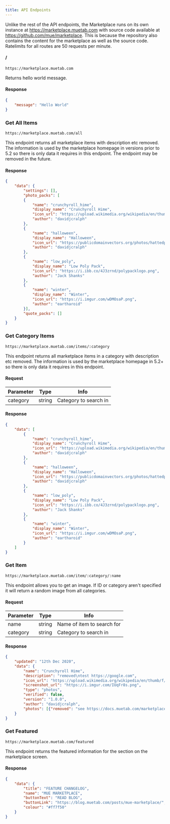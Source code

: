 ```yaml
---
title: API Endpoints
---
```


Unlike the rest of the API endpoints, the Marketplace runs on its own instance at https://marketplace.muetab.com with source code available at https://github.com/mue/marketplace. This is because the repository also contains the content for the marketplace as well as the source code. Ratelimits for all routes are 50 requests per minute.

#### /
```https://marketplace.muetab.com```

Returns hello world message.
#### Response
```json
{
    "message": "Hello World"
}
```

### Get All Items
```https://marketplace.muetab.com/all```

This endpoint returns all marketplace items with description etc removed. The information is used by the marketplace homepage in versions prior to 5.2 so there is only data it requires in this endpoint. The endpoint may be removed in the future.
#### Response
```json
{
    "data": {
        "settings": [],
        "photo_packs": [
        {
            "name": "crunchyroll_hime",
            "display_name": "Crunchyroll Hime",
            "icon_url": "https://upload.wikimedia.org/wikipedia/en/thumb/f/f6/Crunchyroll_Logo.svg/1200px-Crunchyroll_Logo.svg.png",
            "author": "davidjcralph"
        },
        {
            "name": "halloween",
            "display_name": "Halloween",
            "icon_url": "https://publicdomainvectors.org/photos/hattedpumpkin-tkuczamix.png",
            "author": "davidjcralph"
        },
        {
            "name": "low_poly",
            "display_name": "Low Poly Pack",
            "icon_url": "https://i.ibb.co/4J3zrnd/polypacklogo.png",
            "author": "Jack Shanks"
        },
        {
            "name": "winter",
            "display_name": "Winter",
            "icon_url": "https://i.imgur.com/wDMOsaP.png",
            "author": "eartharoid"
        }],
        "quote_packs": []
    }
}
```

### Get Category Items
```https://marketplace.muetab.com/items/:category```

This endpoint returns all marketplace items in a category with description etc removed. The information is used by the marketplace homepage in 5.2+ so there is only data it requires in this endpoint.
#### Request
Parameter | Type | Info
--- | --- | ---
category | string | Category to search in
#### Response
```json
{
    "data": [
        {
            "name": "crunchyroll_hime",
            "display_name": "Crunchyroll Hime",
            "icon_url": "https://upload.wikimedia.org/wikipedia/en/thumb/f/f6/Crunchyroll_Logo.svg/1200px-Crunchyroll_Logo.svg.png",
            "author": "davidjcralph"
        },
        {
            "name": "halloween",
            "display_name": "Halloween",
            "icon_url": "https://publicdomainvectors.org/photos/hattedpumpkin-tkuczamix.png",
            "author": "davidjcralph"
        },
        {
            "name": "low_poly",
            "display_name": "Low Poly Pack",
            "icon_url": "https://i.ibb.co/4J3zrnd/polypacklogo.png",
            "author": "Jack Shanks"
        },
        {
            "name": "winter",
            "display_name": "Winter",
            "icon_url": "https://i.imgur.com/wDMOsaP.png",
            "author": "eartharoid"
        }
    ]
}
```

### Get Item
```https://marketplace.muetab.com/item/:category/:name```

This endpoint allows you to get an image. If ID or category aren't specified it will return a random image from all categories.
#### Request
Parameter | Type | Info
--- | --- | ---
name | string | Name of item to search for
category | string | Category to search in
#### Response
```json
{
    "updated": "12th Dec 2020",
    "data": {
        "name": "Crunchyroll Hime",
        "description": "removed\ntest https://google.com",
        "icon_url": "https://upload.wikimedia.org/wikipedia/en/thumb/f/f6/Crunchyroll_Logo.svg/1200px-Crunchyroll_Logo.svg.png",
        "screenshot_url": "https://i.imgur.com/IUqFr8s.png",
        "type": "photos", 
        "verified": false,
        "version": "1.0.0",
        "author": "davidjcralph",
        "photos": [{"removed": "see https://docs.muetab.com/marketplace/create#photo-packs"}]
    }
}
```

### Get Featured
```https://marketplace.muetab.com/featured```

This endpoint returns the featured information for the section on the marketplace screen.
#### Response
```json
{
    "data": {
        "title": "FEATURE CHANGELOG",
        "name": "MUE MARKETPLACE",
        "buttonText": "READ BLOG",
        "buttonLink": "https://blog.muetab.com/posts/mue-marketplace/",
        "colour": "#ff7f50"
    }
}
```
